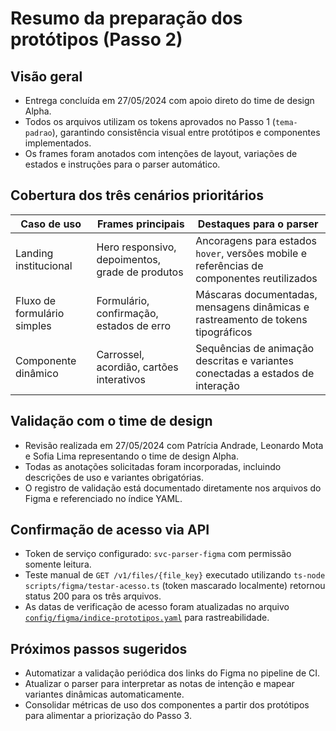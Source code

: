 # Resumo da preparação dos protótipos (Passo 2)

## Visão geral
- Entrega concluída em 27/05/2024 com apoio direto do time de design Alpha.
- Todos os arquivos utilizam os tokens aprovados no Passo 1 (`tema-padrao`), garantindo consistência visual entre protótipos e componentes implementados.
- Os frames foram anotados com intenções de layout, variações de estados e instruções para o parser automático.

## Cobertura dos três cenários prioritários
| Caso de uso | Frames principais | Destaques para o parser |
| --- | --- | --- |
| Landing institucional | Hero responsivo, depoimentos, grade de produtos | Ancoragens para estados `hover`, versões mobile e referências de componentes reutilizados |
| Fluxo de formulário simples | Formulário, confirmação, estados de erro | Máscaras documentadas, mensagens dinâmicas e rastreamento de tokens tipográficos |
| Componente dinâmico | Carrossel, acordião, cartões interativos | Sequências de animação descritas e variantes conectadas a estados de interação |

## Validação com o time de design
- Revisão realizada em 27/05/2024 com Patrícia Andrade, Leonardo Mota e Sofia Lima representando o time de design Alpha.
- Todas as anotações solicitadas foram incorporadas, incluindo descrições de uso e variantes obrigatórias.
- O registro de validação está documentado diretamente nos arquivos do Figma e referenciado no índice YAML.

## Confirmação de acesso via API
- Token de serviço configurado: `svc-parser-figma` com permissão somente leitura.
- Teste manual de `GET /v1/files/{file_key}` executado utilizando `ts-node scripts/figma/testar-acesso.ts` (token mascarado localmente) retornou status 200 para os três arquivos.
- As datas de verificação de acesso foram atualizadas no arquivo [`config/figma/indice-prototipos.yaml`](../../config/figma/indice-prototipos.yaml) para rastreabilidade.

## Próximos passos sugeridos
- Automatizar a validação periódica dos links do Figma no pipeline de CI.
- Atualizar o parser para interpretar as notas de intenção e mapear variantes dinâmicas automaticamente.
- Consolidar métricas de uso dos componentes a partir dos protótipos para alimentar a priorização do Passo 3.
